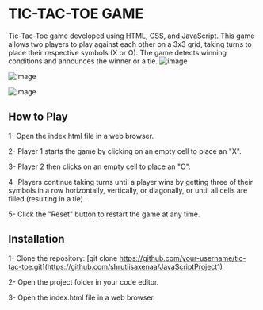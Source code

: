 # TIC-TAC-TOE GAME


 Tic-Tac-Toe game developed using HTML, CSS, and JavaScript. This game allows two players to play against each other on a 3x3 grid, taking turns to place their respective symbols (X or O). The game detects winning conditions and announces the winner or a tie. 
![image](https://github.com/shrutiisaxenaa/JavaScriptProject1/assets/154587386/56d723a9-9a28-4a20-92fd-9531d4216e7f)


![image](https://github.com/shrutiisaxenaa/JavaScriptProject1/assets/154587386/4d10313d-54b2-4db1-aabf-5c9ca19a3d0f)


![image](https://github.com/shrutiisaxenaa/JavaScriptProject1/assets/154587386/77cbe24f-854b-49f6-8621-ae76e91ac2b2)


## How to Play

1- Open the index.html file in a web browser.


2- Player 1 starts the game by clicking on an empty cell to place an "X".


3- Player 2 then clicks on an empty cell to place an "O".


4- Players continue taking turns until a player wins by getting three of their symbols in a row horizontally, vertically, or diagonally, or until all cells are filled (resulting in a tie).


5- Click the "Reset" button to restart the game at any time.


## Installation

1- Clone the repository: [git clone https://github.com/your-username/tic-tac-toe.git](https://github.com/shrutiisaxenaa/JavaScriptProject1)

2- Open the project folder in your code editor.

3- Open the index.html file in a web browser.
